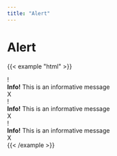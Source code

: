 ```yaml
---
title: "Alert"
---
```

# Alert

{{< example "html" >}}
<div class="alert">
  <div class="alert__icon">
    !
  </div>
  <div class="alert__message">
    <strong>Info!</strong> This is an informative message
  </div>
  <div class="alert__close">
    X
  </div>
</div>
<div class="alert alert--success">
  <div class="alert__icon">
    !
  </div>
  <div class="alert__message">
    <strong>Info!</strong> This is an informative message
  </div>
  <div class="alert__close">
    X
  </div>
</div>
<div class="alert alert--danger">
  <div class="alert__icon">
    !
  </div>
  <div class="alert__message">
    <strong>Info!</strong> This is an informative message
  </div>
  <div class="alert__close">
    X
  </div>
</div>
{{< /example >}}
